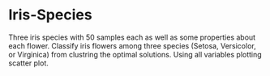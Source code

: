 # Iris-Species
Three iris species with 50 samples each as well as some properties about each flower.
Classify iris flowers among three species (Setosa, Versicolor, or Virginica) from clustring the optimal solutions.
Using all variables plotting scatter plot.
